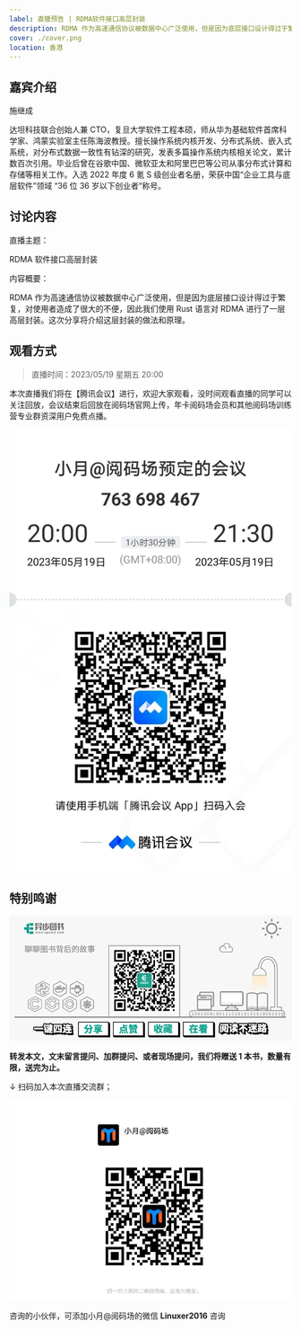 ```yaml
---
label: 直播预告 | RDMA软件接口高层封装
description: RDMA 作为高速通信协议被数据中心广泛使用，但是因为底层接口设计得过于繁复，对使用者造成了很大的不便，因此我们使用 Rust 语言对 RDMA 进行了一层高层封装。这次分享将介绍这层封装的做法和原理。
cover: ./cover.png
location: 香港
---
```


## 嘉宾介绍

施继成

达坦科技联合创始人兼 CTO，复旦大学软件工程本硕，师从华为基础软件首席科学家、鸿蒙实验室主任陈海波教授。擅长操作系统内核开发、分布式系统、嵌入式系统，对分布式数据一致性有钻深的研究，发表多篇操作系统内核相关论文，累计数百次引用。毕业后曾在谷歌中国、微软亚太和阿里巴巴等公司从事分布式计算和存储等相关工作。入选 2022 年度 6 氪 S 级创业者名册，荣获中国“企业工具与底层软件”领域 “36 位 36 岁以下创业者“称号。

## 讨论内容

直播主题：

RDMA 软件接口高层封装

内容概要：

RDMA 作为高速通信协议被数据中心广泛使用，但是因为底层接口设计得过于繁复，对使用者造成了很大的不便，因此我们使用 Rust 语言对 RDMA 进行了一层高层封装。这次分享将介绍这层封装的做法和原理。

## 观看方式

> 直播时间：2023/05/19 星期五 20:00

本次直播我们将在【腾讯会议】进行，欢迎大家观看，没时间观看直播的同学可以关注回放，会议结束后回放在阅码场官网上传，年卡阅码场会员和其他阅码场训练营专业群资深用户免费点播。

![图片](./image1.jpg)

## 特别鸣谢

![图片](./image2.gif)

**转发本文，文末留言提问、加群提问、或者现场提问，我们将赠送 1 本书，数量有限，送完为止。**

↓ 扫码加入本次直播交流群；

![图片](./image3.jpg)

咨询的小伙伴，可添加小月@阅码场的微信 **Linuxer2016** 咨询
